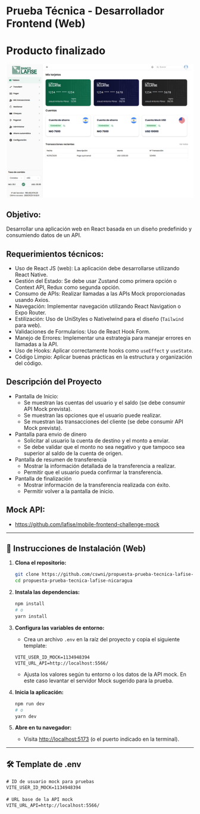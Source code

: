 # Prueba Técnica - Desarrollador Frontend (Web)

# Producto finalizado  
![Preview](./public/preview-app.png)

## Objetivo:
Desarrollar una aplicación web en React basada en un diseño predefinido y consumiendo datos de un API.

## Requerimientos técnicos:

* Uso de React JS (web): La aplicación debe desarrollarse utilizando React Native.
* Gestión del Estado: Se debe usar Zustand como primera opción o Context API, Redux como segunda opción.
* Consumo de APIs: Realizar llamadas a las APIs Mock proporcionadas usando Axios.
* Navegación: Implementar navegación utilizando React Navigation o Expo Router.
* Estilización: Uso de UniStyles o Nativelwind para el diseño (`Tailwind` para web).
* Validaciones de Formularios: Uso de React Hook Form.
* Manejo de Errores: Implementar una estrategia para manejar errores en llamadas a la API.
* Uso de Hooks: Aplicar correctamente hooks como `useEffect` y `useState`.
* Código Limpio: Aplicar buenas prácticas en la estructura y organización del código.

## Descripción del Proyecto

* Pantalla de Inicio:
  * Se muestran las cuentas del usuario y el saldo (se debe consumir API Mock prevista).
  * Se muestran las opciones que el usuario puede realizar. 
  * Se muestran las transacciones del cliente (se debe consumir API Mock prevista).
* Pantalla para envio de dinero
   * Solicitar al usuario la cuenta de destino y el monto a enviar.
   * Se debe validar que el monto no sea negativo y que tampoco sea superior al saldo de la cuenta de origen.
* Pantalla de resumen de transferencia
   * Mostrar la información detallada de la transferencia a realizar.
   * Permitir que el usuario pueda confirmar la transferencia.
* Pantalla de finalización
   * Mostrar información de la transferencia realizada con éxito.
   * Permitir volver a la pantalla de inicio.

## Mock API:
* https://github.com/lafise/mobile-frontend-challenge-mock

---

## 🚀 Instrucciones de Instalación (Web)

1. **Clona el repositorio:**
   ```bash
   git clone https://github.com/cswni/propuesta-prueba-tecnica-lafise-nicaragua
   cd propuesta-prueba-tecnica-lafise-nicaragua
   ```

2. **Instala las dependencias:**
   ```bash
   npm install
   # o
   yarn install
   ```

3. **Configura las variables de entorno:**
   - Crea un archivo `.env` en la raíz del proyecto y copia el siguiente template:

   ```env
   VITE_USER_ID_MOCK=1134948394
   VITE_URL_API=http://localhost:5566/
   ```
   - Ajusta los valores según tu entorno o los datos de la API mock. En este caso levantar el servidor Mock sugerido para la prueba.

4. **Inicia la aplicación:**
   ```bash
   npm run dev
   # o
   yarn dev
   ```

5. **Abre en tu navegador:**
   - Visita [http://localhost:5173](http://localhost:5173) (o el puerto indicado en la terminal).

---

## 🛠️ Template de .env

```env
# ID de usuario mock para pruebas
VITE_USER_ID_MOCK=1134948394

# URL base de la API mock
VITE_URL_API=http://localhost:5566/
```
